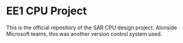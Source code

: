 # EE1 CPU Project

This is the official repository of the SAR CPU design project. Alonside Microsoft teams, this was another version control system used. 
